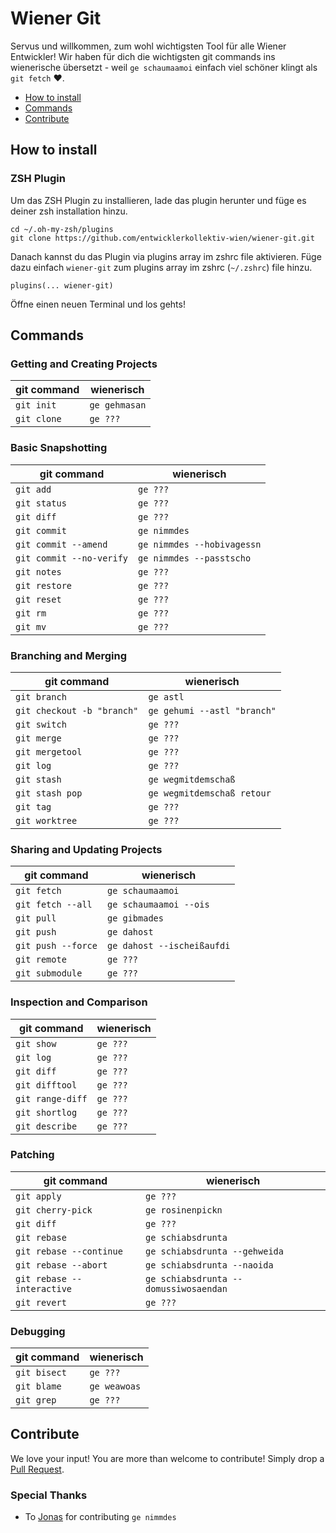 # Wiener Git

Servus und willkommen, zum wohl wichtigsten Tool für alle Wiener Entwickler! Wir haben für dich die wichtigsten git commands ins wienerische übersetzt - weil `ge schaumaamoi` einfach viel schöner klingt als `git fetch` ❤️.

- [How to install](#how-to-install)
- [Commands](#commands)
- [Contribute](#contribute)

## How to install

### ZSH Plugin

Um das ZSH Plugin zu installieren, lade das plugin herunter und füge es deiner zsh installation hinzu.

```
cd ~/.oh-my-zsh/plugins
git clone https://github.com/entwicklerkollektiv-wien/wiener-git.git
```

Danach kannst du das Plugin via plugins array im zshrc file aktivieren. Füge dazu einfach `wiener-git` zum plugins array im zshrc (`~/.zshrc`) file hinzu.

```
plugins(... wiener-git)
```

Öffne einen neuen Terminal und los gehts!

## Commands

### Getting and Creating Projects

| git command | wienerisch    |
| ----------- | ------------- |
| `git init`  | `ge gehmasan` |
| `git clone` | `ge ???`      |

### Basic Snapshotting

| git command              | wienerisch                 |
| ------------------------ | -------------------------- |
| `git add`                | `ge ???`                   |
| `git status`             | `ge ???`                   |
| `git diff`               | `ge ???`                   |
| `git commit`             | `ge nimmdes`               |
| `git commit --amend`     | `ge nimmdes --hobivagessn` |
| `git commit --no-verify` | `ge nimmdes --passtscho`   |
| `git notes`              | `ge ???`                   |
| `git restore`            | `ge ???`                   |
| `git reset`              | `ge ???`                   |
| `git rm`                 | `ge ???`                   |
| `git mv`                 | `ge ???`                   |

### Branching and Merging

| git command                | wienerisch                  |
| -------------------------- | --------------------------- |
| `git branch`               | `ge astl`                   |
| `git checkout -b "branch"` | `ge gehumi --astl "branch"` |
| `git switch`               | `ge ???`                    |
| `git merge`                | `ge ???`                    |
| `git mergetool`            | `ge ???`                    |
| `git log`                  | `ge ???`                    |
| `git stash`                | `ge wegmitdemschaß`         |
| `git stash pop`            | `ge wegmitdemschaß retour`  |
| `git tag`                  | `ge ???`                    |
| `git worktree`             | `ge ???`                    |

### Sharing and Updating Projects

| git command        | wienerisch                 |
| ------------------ | -------------------------- |
| `git fetch`        | `ge schaumaamoi`           |
| `git fetch --all`  | `ge schaumaamoi --ois`     |
| `git pull`         | `ge gibmades`              |
| `git push`         | `ge dahost`                |
| `git push --force` | `ge dahost --ischeißaufdi` |
| `git remote`       | `ge ???`                   |
| `git submodule`    | `ge ???`                   |

### Inspection and Comparison

| git command      | wienerisch |
| ---------------- | ---------- |
| `git show`       | `ge ???`   |
| `git log`        | `ge ???`   |
| `git diff`       | `ge ???`   |
| `git difftool`   | `ge ???`   |
| `git range-diff` | `ge ???`   |
| `git shortlog`   | `ge ???`   |
| `git describe`   | `ge ???`   |

### Patching

| git command                | wienerisch                            |
| -------------------------- | ------------------------------------- |
| `git apply`                | `ge ???`                              |
| `git cherry-pick`          | `ge rosinenpickn`                     |
| `git diff`                 | `ge ???`                              |
| `git rebase`               | `ge schiabsdrunta`                    |
| `git rebase --continue`    | `ge schiabsdrunta --gehweida`         |
| `git rebase --abort`       | `ge schiabsdrunta --naoida`           |
| `git rebase --interactive` | `ge schiabsdrunta --domussiwosaendan` |
| `git revert`               | `ge ???`                              |

### Debugging

| git command  | wienerisch     |
| ------------ | ---------------|
| `git bisect` | `ge ???`       |
| `git blame`  | `ge weawoas`   |
| `git grep`   | `ge ???`       |

## Contribute

We love your input! You are more than welcome to contribute! Simply drop a [Pull Request](https://github.com/entwicklerkollektiv-wien/wiener-git/compare).

### Special Thanks

- To [Jonas](https://github.com/jonasholtkamp) for contributing `ge nimmdes`
